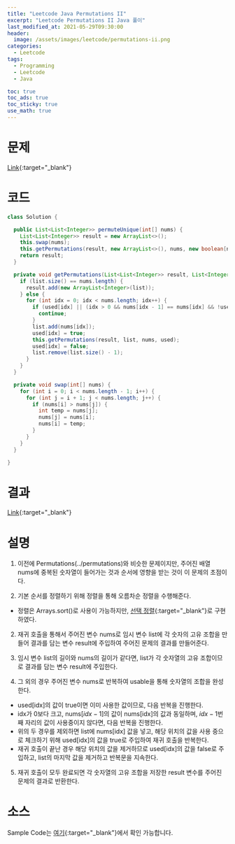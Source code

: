 ```yaml
---
title: "Leetcode Java Permutations II"
excerpt: "Leetcode Permutations II Java 풀이"
last_modified_at: 2021-05-29T09:30:00
header:
  image: /assets/images/leetcode/permutations-ii.png
categories:
  - Leetcode
tags:
  - Programming
  - Leetcode
  - Java

toc: true
toc_ads: true
toc_sticky: true
use_math: true
---
```

# 문제
[Link](https://leetcode.com/problems/permutations-ii/){:target="_blank"}

# 코드
```java
class Solution {

  public List<List<Integer>> permuteUnique(int[] nums) {
    List<List<Integer>> result = new ArrayList<>();
    this.swap(nums);
    this.getPermutations(result, new ArrayList<>(), nums, new boolean[nums.length]);
    return result;
  }

  private void getPermutations(List<List<Integer>> result, List<Integer> list, int[] nums, boolean[] used) {
    if (list.size() == nums.length) {
      result.add(new ArrayList<Integer>(list));
    } else {
      for (int idx = 0; idx < nums.length; idx++) {
        if (used[idx] || (idx > 0 && nums[idx - 1] == nums[idx] && !used[idx - 1])) {
          continue;
        }
        list.add(nums[idx]);
        used[idx] = true;
        this.getPermutations(result, list, nums, used);
        used[idx] = false;
        list.remove(list.size() - 1);
      }
    }
  }

  private void swap(int[] nums) {
    for (int i = 0; i < nums.length - 1; i++) {
      for (int j = i + 1; j < nums.length; j++) {
        if (nums[i] > nums[j]) {
          int temp = nums[j];
          nums[j] = nums[i];
          nums[i] = temp;
        }
      }
    }
  }

}
```

# 결과
[Link](https://leetcode.com/submissions/detail/499650179/){:target="_blank"}

# 설명
1. 이전에 Permutations(../permutations)와 비슷한 문제이지만, 주어진 배열 nums에 중복된 숫자열이 들어가는 것과 순서에 영향을 받는 것이 이 문제의 초점이다.

2. 기본 순서를 정렬하기 위해 정렬을 통해 오름차순 정렬을 수행해준다.
- 정렬은 Arrays.sort()로 사용이 가능하지만, [선택 정렬](https://en.wikipedia.org/wiki/Selection_sort){:target="_blank"}로 구현하였다.

2. 재귀 호출을 통해서 주어진 변수 nums로 임시 변수 list에 각 숫자의 고유 조합을 만들어 결과를 담는 변수 result에 주입하여 주어진 문제의 결과를 만들어준다.

3. 임시 변수 list의 길이와 nums의 길이가 같다면, list가 각 숫자열의 고유 조합이므로 결과를 담는 변수 result에 주입한다.

4. 그 외의 경우 주어진 변수 nums로 반복하여 usable을 통해 숫자열의 조합을 완성한다.
- used[idx]의 값이 true이면 이미 사용한 값이므로, 다음 반복을 진행한다.
- idx가 0보다 크고, nums\[$idx - 1$\]의 값이 nums[idx]의 값과 동일하며, $idx - 1$번째 자리의 값이 사용중이지 않다면, 다음 반복을 진행한다.
- 위의 두 경우를 제외하면 list에 nums[idx] 값을 넣고, 해당 위치의 값을 사용 중으로 체크하기 위해 used[idx]의 값을 true로 주입하여 재귀 호출을 반복한다.
- 재귀 호출이 끝난 경우 해당 위치의 값을 제거하므로 used[idx]의 값을 false로 주입하고, list의 마지막 값을 제거하고 반복문을 지속한다.

5. 재귀 호출이 모두 완료되면 각 숫자열의 고유 조합을 저장한 result 변수를 주어진 문제의 결과로 반환한다.

# 소스
Sample Code는 [여기](https://github.com/GracefulSoul/leetcode/blob/master/src/main/java/gracefulsoul/problems/Permutations.java){:target="_blank"}에서 확인 가능합니다.